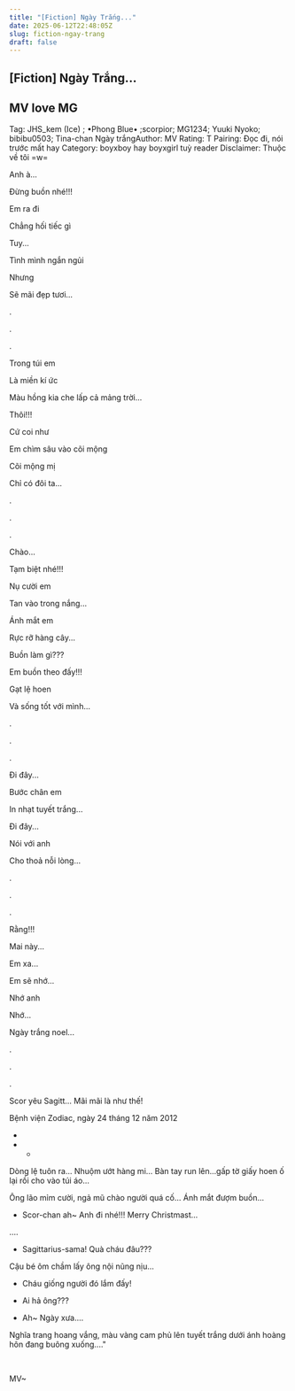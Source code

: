 ```yaml
---
title: "[Fiction] Ngày Trắng..."
date: 2025-06-12T22:48:05Z
slug: fiction-ngay-trang
draft: false
---
```


## [Fiction] Ngày Trắng...

## MV love MG

Tag: JHS_kem (Ice) ; •Phong Blue• ;scorpior; MG1234; Yuuki Nyoko; bibibu0503; Tina-chan
 ​Ngày trắng​Author: MV
Rating: T
Pairing: Đọc đi, nói trước mất hay 
Category:  boyxboy hay boyxgirl tuỳ reader
Disclaimer: Thuộc về tôi =w= 
 
 
 
 
Anh à...
 
Đừng buồn nhé!!!
 
Em ra đi
 
 
Chẳng hối tiếc gì
 
Tuy...
 
Tình mình ngắn ngủi
 
Nhưng
 
Sẽ mãi đẹp tươi...
 
.
 
.
 
.
 
Trong túi em
 
Là miền kí ức
 
Màu hồng kia che lấp cả mảng trời...
 
Thôi!!!
 
Cứ coi như
 
Em chìm sâu vào cõi mộng
 
 
Cõi mộng mị
 
Chỉ có đôi ta...
 
.
 
.
 
.
 
Chào...
 
Tạm biệt nhé!!!
 
Nụ cười em
 
Tan vào trong nắng...
 
Ánh mắt em
 
Rực rỡ hàng cây...
 
Buồn làm gì???
 
Em buồn theo đấy!!!
 
Gạt lệ hoen
 
Và sống tốt với mình...
 
.
 
.
 
.
 
Đi đây...
 
Bước chân em
 
In nhạt tuyết trắng...
 
 
 
 
 
 
Đi đây...
 
Nói với anh
 
Cho thoả nỗi lòng...
 
.
 
.
 
.
 
Rằng!!!
 
Mai này...
 
Em xa...
 
Em sẽ nhớ...
 
Nhớ anh
 
Nhớ...
 
Ngày trắng noel...
 
.
 
.
 
.
 
Scor yêu Sagitt...
Mãi mãi là như thế!
 
Bệnh viện Zodiac, ngày 24 tháng 12 năm 2012
 
 
 
 
 
 
*
* *
 
 
 
 
 
Dòng lệ tuôn ra... Nhuộm ướt hàng mi... Bàn tay run lên...gấp tờ giấy hoen ố lại rồi cho vào túi áo...
 
Ông lão mỉm cười, ngả mũ chào người quá cố... Ánh mắt đượm buồn...
 
- Scor-chan ah~ Anh đi nhé!!! Merry Christmast...
 
 
 
 
....
 
 
 
 
 
- Sagittarius-sama! Quà cháu đâu???
 
Cậu bé ôm chầm lấy ông nội nũng nịu...
 
- Cháu giống người đó lắm đấy!
 
- Ai hả ông???
 
- Ah~ Ngày xưa....
 
 
Nghĩa trang hoang vắng, màu vàng cam phủ lên tuyết trắng dưới ánh hoàng hôn đang buông xuống...."
 
​
 
MV~ ​